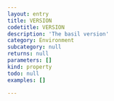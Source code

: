 ```yaml
---
layout: entry
title: VERSION
codetitle: VERSION
description: 'The basil version'
category: Environment
subcategory: null
returns: null
parameters: []
kind: property
todo: null
examples: []

---
```

